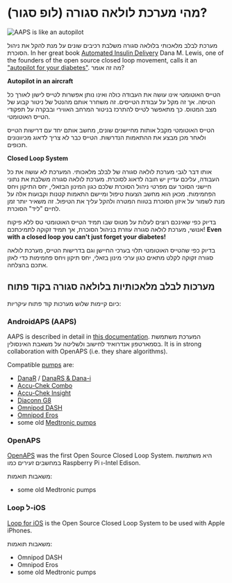 # מהי מערכת לולאה סגורה (לופ סגור)?

![AAPS is like an autopilot](../images/autopilot.png)

מערכת לבלב מלאכותי בלולאה סגורה משלבת רכיבים שונים על מנת להקל את ניהול הסוכרת. In her great book [Automated Insulin Delivery](https://www.artificialpancreasbook.com/) Dana M. Lewis, one of the founders of the open source closed loop movement, calls it an ["autopilot for your diabetes"](https://www.artificialpancreasbook.com/3.-getting-started-with-your-aps). מה זה אומר?

**Autopilot in an aircraft**

הטייס האוטומטי אינו עושה את העבודה כולה ואינו נותן אפשרות לטייס לישון לאורך כל הטיסה. אך זה מקל על עבודת הטייסים. זה משחרר אותם מהנטל של ניטור קבוע של מצב המטוס. כך מתאפשר לטייס להתרכז בניטור המרחב האווירי ובבקרה על תפקודי הטייס האוטומטי.

הטייס האוטומטי מקבל אותות מחיישנים שונים, מחשב אותם יחד עם דרישות הטייס ולאחר מכן מבצע את ההתאמות הנדרשות. הטייס כבר לא צריך לדאוג מכיוונונים תכופים.

**Closed Loop System**

אותו דבר לגבי מערכת לולאה סגורה של לבלב מלאכותי. המערכת לא עושה את כל העבודה, עליכם עדיין יש חובה לדאוג לסוכרת. מערכת לולאה סגורה משלבת את נתוני חיישני הסוכר עם מפרטי ניהול הסוכרת שלכם כגון המינון הבזאלי, יחס התיקון ויחס הפחמימות. מכאן הוא מחשב הצעות טיפול ומיישם התאמות קטנות וקבועות אלה על מנת לשמור על איזון הסוכרת בטווח המטרה ולהקל עליך את הטיפול. זה משאיר יותר זמן לחיים "ליד" הסוכרת.

בדיוק כפי שאינכם רוצים לעלות על מטוס שבו תמיד הטייס האוטומטי טס ללא פיקוח אנושי, מערכת לולאה סגורה עוזרת בניהול הסוכרת, אך תמיד זקוקה לתמיכתכם! **Even with a closed loop you can't just forget your diabetes!**

בדיוק כפי שהטייס האוטומטי תלוי בערכי החיישן וגם בדרישות הטייס, מערכת לולאה סגורה זקוקה לקלט מתאים כגון ערכי מינון בזאלי, יחס תיקון ויחס פחמימות כדי לאזן אתכם בהצלחה.

## מערכות לבלב מלאכותיות בלולאה סגורה בקוד פתוח

כיום קיימות שלוש מערכות קוד פתוח עיקריות:

### AndroidAPS (AAPS)

AAPS is described in detail in [this documentation](./WhatisAndroidAPS.html). המערכת משתמשת בסמארטפון אנדרואיד לחישוב ולשליטה על משאבת האינסולין. It is in strong collaboration with OpenAPS (i.e. they share algorithms).

Compatible [pumps](../Hardware/pumps.md) are:

- [DanaR](../Configuration/DanaR-Insulin-Pump.md) / [DanaRS & Dana-i](../Configuration/DanaRS-Insulin-Pump.html)
- [Accu-Chek Combo](../Configuration/Accu-Chek-Combo-Pump.md)
- [Accu-Chek Insight](../Configuration/Accu-Chek-Insight-Pump.md)
- [Diaconn G8](../Configuration/DiaconnG8.md)
- [Omnipod DASH](../Configuration/OmnipodDASH.md)
- [Omnipod Eros](../Configuration/OmnipodEros.md)
- some old [Medtronic pumps](../Configuration/MedtronicPump.md)

### OpenAPS

[OpenAPS](https://openaps.readthedocs.io) was the first Open Source Closed Loop System. היא משתמשת במחשבים זעירים כמו Raspberry Pi ו-Intel Edison.

משאבות תואמות:

- some old Medtronic pumps

### Loop ל-iOS

[Loop for iOS](https://loopkit.github.io/loopdocs/) is the Open Source Closed Loop System to be used with Apple iPhones.

משאבות תואמות:

- Omnipod DASH
- Omnipod Eros
- some old Medtronic pumps
